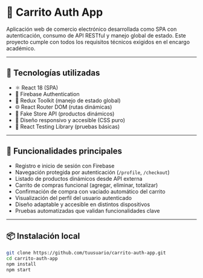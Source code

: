 # 🛒 Carrito Auth App

Aplicación web de comercio electrónico desarrollada como SPA con autenticación, consumo de API RESTful y manejo global de estado. Este proyecto cumple con todos los requisitos técnicos exigidos en el encargo académico.

---

## 🚀 Tecnologías utilizadas

- ⚛️ React 18 (SPA)
- 🔐 Firebase Authentication
- 🔄 Redux Toolkit (manejo de estado global)
- 🌐 React Router DOM (rutas dinámicas)
- 📡 Fake Store API (productos dinámicos)
- 🎨 Diseño responsivo y accesible (CSS puro)
- 🧪 React Testing Library (pruebas básicas)

---

## 🧰 Funcionalidades principales

- Registro e inicio de sesión con Firebase
- Navegación protegida por autenticación (`/profile`, `/checkout`)
- Listado de productos dinámicos desde API externa
- Carrito de compras funcional (agregar, eliminar, totalizar)
- Confirmación de compra con vaciado automático del carrito
- Visualización del perfil del usuario autenticado
- Diseño adaptable y accesible en distintos dispositivos
- Pruebas automatizadas que validan funcionalidades clave

---

## 📦 Instalación local

```bash
git clone https://github.com/tuusuario/carrito-auth-app.git
cd carrito-auth-app
npm install
npm start
